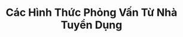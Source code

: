 ---
title: Các Hình Thức Phỏng Vấn Từ Nhà Tuyển Dụng
redirect_to: 'https://simplereads.online/blog/cac-hinh-thuc-phong-van-tu-nha-tuyen-dung'
---
